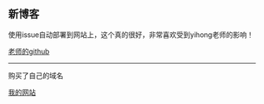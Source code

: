 ## 新博客

使用issue自动部署到网站上，这个真的很好，非常喜欢受到yihong老师的影响！

[老师的github](https://github.com/yihong0618)

---

购买了自己的域名

[我的网站](https://blog.zhaozhonghe.me)